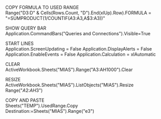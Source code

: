 
COPY FORMULA TO USED RANGE   
Range("D3:D" & Cells(Rows.Count, "D").End(xlUp).Row).FORMULA = "=SUMPRODUCT(1/COUNTIF($A$3:A3,A$3:A3))"

SHOW QUERY BAR   
Application.CommandBars("Queries and Connections").Visible=True

START LINES   
Application.ScreenUpdating = False
Application.DisplayAlerts = False
Application.EnableEvents = False
Application.Calculation = xlAutomatic

CLEAR   
ActiveWorkbook.Sheets("MIAS").Range("A3:AH1000").Clear

RESIZE   
ActiveWorkbook.Sheets("MIAS").ListObjects("MIAS").Resize Range("$A$2:$AH$3")

COPY AND PASTE   
Sheets("TEMP").UsedRange.Copy Destination:=Sheets("MIAS").Range("e3")

